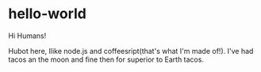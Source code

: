 # hello-world

Hi Humans!

Hubot here, Ilike node.js and coffeesript(that's what I'm made of!).
I've had tacos an the moon and fine then for superior to Earth tacos.

